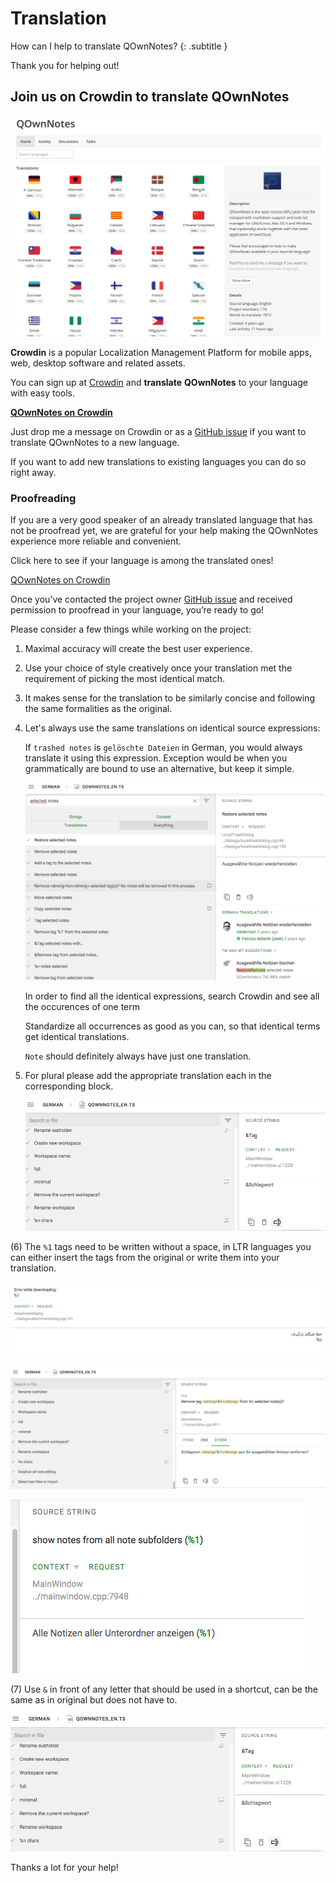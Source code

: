 # Translation

How can I help to translate QOwnNotes? 
{: .subtitle }

Thank you for helping out! 

## Join us on Crowdin to translate QOwnNotes

![crowdin](../assets/img/crowdin.png)

**Crowdin** is a popular Localization Management Platform for mobile apps, web,
desktop software and related assets.

You can sign up at [Crowdin](https://crowdin.com/project/qownnotes/invite) and
**translate** **QOwnNotes** to your language with easy tools.

**[QOwnNotes on Crowdin](https://crowdin.com/project/qownnotes/invite)**

Just drop me a message on Crowdin or as a [GitHub issue](https://github.com/pbek/QOwnNotes/issues)
if you want to translate QOwnNotes to a new language.

If you want to add new translations to existing languages you can do so right away.

### Proofreading

If you are a very good speaker of an already translated language that has not be proofread yet, we are grateful for your help making the QOwnNotes experience more reliable and convenient.

Click here to see if your language is among the translated ones! 

[QOwnNotes on Crowdin](https://crowdin.com/project/qownnotes)

Once you’ve contacted the project owner [GitHub issue](https://github.com/pbek/QOwnNotes/issues) and received permission to proofread in your language, you’re ready to go!

Please consider a few things while working on the project:

1) Maximal accuracy will create the best user experience.

2) Use your choice of style creatively once your translation met the requirement of picking the most identical match.

3) It makes sense for the translation to be similarly concise and following the same formalities as the original.

4) Let's always use the same translations on identical source expressions:

   If `trashed notes` is `gelöschte Dateien` in German, you would always translate it using this expression.
   Exception would be when you grammatically are bound to use an alternative, but keep it simple.

   ![screenshot](../assets/img/crowdin/screenshot-7.png)

   In order to find all the identical expressions, search Crowdin and see all the occurences of one term

   Standardize all occurrences as good as you can, so that identical terms get identical translations.

   `Note` should definitely always have just one translation.

5) For plural please add the appropriate translation each in the corresponding block.

   ![screenshot](../assets/img/crowdin/screenshot-4.png)

(6) The `%1` tags need to be written without a space, in LTR languages you can either insert the tags
    from the original or write them into your translation.

   ![screenshot](../assets/img/crowdin/screenshot-1.png)

   ![screenshot](../assets/img/crowdin/screenshot-5.png)

   ![screenshot](../assets/img/crowdin/screenshot-3.png)

(7) Use `&` in front of any letter that should be used in a shortcut, can be the same as in original but does not have to.

   ![screenshot](../assets/img/crowdin/screenshot-4.png)


Thanks a lot for your help!
